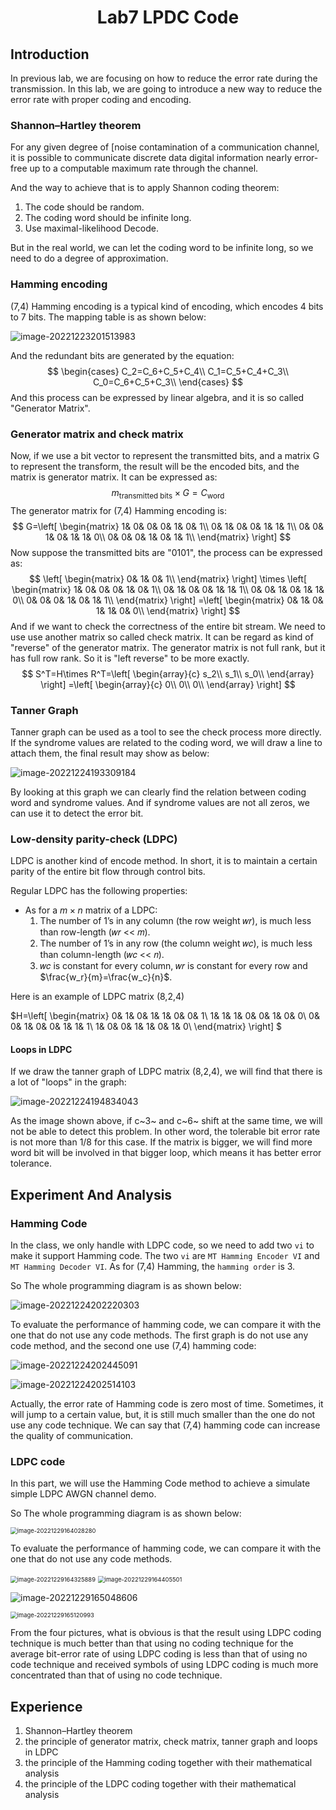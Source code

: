 <h1 align = "center">Lab7 LPDC Code</h1>

## Introduction

In previous lab, we are focusing on how to reduce the error rate during the transmission. In this lab, we are going to introduce a new way to reduce the error rate with proper coding and encoding. 

### Shannon–Hartley theorem

For any given degree of [noise contamination of a communication channel, it is possible to communicate discrete data digital information nearly error-free up to a computable maximum rate through the channel. 

And the way to achieve that is to apply Shannon coding theorem:

1. The code should be random.
2. The coding word should be infinite long.
3. Use maximal-likelihood Decode.

But in the real world, we can let the coding word to be infinite long, so we need to do a degree of approximation.

### Hamming encoding

(7,4) Hamming encoding is a typical kind of encoding, which encodes 4 bits to 7 bits. The mapping table is as shown below:

![image-20221223201513983](https://smangic-markdown-image.oss-cn-shenzhen.aliyuncs.com/img/image-20221223201513983.png)

And the redundant bits are generated by the equation:
$$
\begin{cases}
	C_2=C_6+C_5+C_4\\
	C_1=C_5+C_4+C_3\\
	C_0=C_6+C_5+C_3\\
\end{cases}
$$
And this process can be expressed by linear algebra, and it is  so called "Generator Matrix".

### Generator matrix and check matrix

Now, if we use a bit vector to represent the transmitted bits, and a matrix G to represent the transform, the result will be the encoded bits, and the matrix is generator matrix. It can be expressed as:
$$
m_{\mathrm{transmitted}\  \mathrm{bits}}\times G=C_{\mathrm{word}}
$$
The generator matrix for (7,4) Hamming encoding is:
$$
G=\left[ \begin{matrix}
	1&		0&		0&		0&		1&		0&		1\\
	0&		1&		0&		0&		1&		1&		1\\
	0&		0&		1&		0&		1&		1&		0\\
	0&		0&		0&		1&		0&		1&		1\\
\end{matrix} \right]
$$
Now suppose the transmitted bits are "0101", the process can be expressed as:
$$
\left[ \begin{matrix}
	0&		1&		0&		1\\
\end{matrix} \right] \times \left[ \begin{matrix}
	1&		0&		0&		0&		1&		0&		1\\
	0&		1&		0&		0&		1&		1&		1\\
	0&		0&		1&		0&		1&		1&		0\\
	0&		0&		0&		1&		0&		1&		1\\
\end{matrix} \right] =\left[ \begin{matrix}
	0&		1&		0&		1&		1&		0&		0\\
\end{matrix} \right]
$$
And if we want to check the correctness of the entire bit stream. We need to use use another matrix so called check matrix. It can be regard as kind of "reverse" of the generator matrix. The generator matrix is not full rank, but it has full row rank. So it is "left reverse" to be more exactly.
$$
S^T=H\times R^T=\left[ \begin{array}{c}
	s_2\\
	s_1\\
	s_0\\
\end{array} \right] =\left[ \begin{array}{c}
	0\\
	0\\
	0\\
\end{array} \right]
$$

### Tanner Graph

Tanner graph can be used as a tool to see the check process more directly. If the syndrome values are related to the coding word, we will draw a line to attach them, the final result may show as below:

![image-20221224193309184](https://smangic-markdown-image.oss-cn-shenzhen.aliyuncs.com/img/image-20221224193309184.png)

By looking at this graph we can clearly find the relation between coding word and syndrome values. And if syndrome values are not all zeros, we can use it to detect the error bit.

### Low-density parity-check (LDPC)

LDPC is another kind of encode method. In short, it is to maintain a certain parity of the entire bit flow through control bits. 

Regular LDPC has the following properties:

+ As for a $m\times n$ matrix of a LDPC:
  1. The number of 1’s in any column (the row weight 𝑤𝑟), is much less than
     row-length (𝑤𝑟 << 𝑚).
  2. The number of 1’s in any row (the column weight 𝑤𝑐), is much less than
     column-length (𝑤𝑐 << 𝑛).
  3. 𝑤𝑐 is constant for every column, 𝑤𝑟 is constant for every row and $\frac{w_r}{m}=\frac{w_c}{n}$.

Here is an example of LDPC matrix (8,2,4)

 $H=\left[ \begin{matrix}
	0&		1&		0&		1&		1&		0&		0&		1\\
	1&		1&		1&		0&		0&		1&		0&		0\\
	0&		0&		1&		0&		0&		1&		1&		1\\
	1&		0&		0&		1&		1&		0&		1&		0\\
\end{matrix} \right] $

#### Loops in LDPC

If we draw the tanner graph of LDPC matrix (8,2,4), we will find that there is a lot of "loops" in the graph:

![image-20221224194834043](https://smangic-markdown-image.oss-cn-shenzhen.aliyuncs.com/img/image-20221224194834043.png)

As the image shown above, if c~3~ and c~6~ shift at the same time, we will not be able to detect this problem. In other word, the tolerable bit error rate is not more than 1/8 for this case. If the matrix is bigger, we will find more word bit will be involved in that bigger loop, which means it has better error tolerance.

## Experiment And Analysis

### Hamming Code

In the class, we only handle with LDPC code, so we need to add two `vi` to make it support Hamming code. The two `vi` are `MT Hamming Encoder VI` and `MT Hamming Decoder VI`. As for (7,4) Hamming, the `hamming order` is 3.

So The whole programming diagram is as shown below:

![image-20221224202220303](https://smangic-markdown-image.oss-cn-shenzhen.aliyuncs.com/img/image-20221224202220303.png)

To evaluate the performance of hamming code, we can compare it with the one that do not use any code methods. The first graph is do not use any code method, and the second one use (7,4) hamming code:

![image-20221224202445091](https://smangic-markdown-image.oss-cn-shenzhen.aliyuncs.com/img/image-20221224202445091.png)


![image-20221224202514103](https://smangic-markdown-image.oss-cn-shenzhen.aliyuncs.com/img/image-20221224202514103.png)

Actually, the error rate of Hamming code is zero most of time. Sometimes, it will jump to a certain value, but, it is still much smaller than the one do not use any code technique. We can say that (7,4) hamming code can increase the quality of communication.

### LDPC code

In this part, we will use the Hamming Code method to achieve a simulate simple LDPC AWGN channel demo.

So The whole programming diagram is as shown below:

<img src="C:\Users\胡晨\AppData\Roaming\Typora\typora-user-images\image-20221229164028280.png" alt="image-20221229164028280" style="zoom:67%;" />

To evaluate the performance of hamming code, we can compare it with the one that do not use any code methods. 

<img src="C:\Users\胡晨\AppData\Roaming\Typora\typora-user-images\image-20221229164325889.png" alt="image-20221229164325889" style="zoom:67%;" />

<img src="C:\Users\胡晨\AppData\Roaming\Typora\typora-user-images\image-20221229164405501.png" alt="image-20221229164405501" style="zoom:67%;" />

![image-20221229165048606](C:\Users\胡晨\AppData\Roaming\Typora\typora-user-images\image-20221229165048606.png)

<img src="C:\Users\胡晨\AppData\Roaming\Typora\typora-user-images\image-20221229165120993.png" alt="image-20221229165120993" style="zoom:67%;" />

From the four pictures, what is obvious is that the result using LDPC coding technique is much better than that using no coding technique for the average bit-error rate of using LDPC coding is less than that of using no code technique and received symbols of using LDPC coding  is much more concentrated than that of using no code technique.

## Experience

1. Shannon–Hartley theorem
2. the principle of generator matrix, check matrix, tanner graph and loops in LDPC
3. the principle of the Hamming coding together with their mathematical analysis
4. the principle of the LDPC coding together with their mathematical analysis
